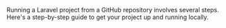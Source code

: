 Running a Laravel project from a GitHub repository involves several steps. Here's a step-by-step guide to get your project up and running locally.
 
 
